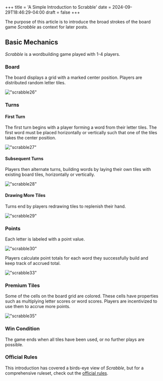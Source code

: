+++
title = 'A Simple Introduction to Scrabble'
date = 2024-09-29T18:46:29-04:00
draft = false
+++

The purpose of this article is to introduce the broad strokes of the board game *Scrabble* as context for later posts.

## Basic Mechanics

*Scrabble* is a wordbuilding game played with 1-4 players. 

### Board

The board displays a grid with a marked center position. Players are distributed random letter tiles.

!["scrabble26"](/img/scrabble26.png)

### Turns
#### First Turn

The first turn begins with a player forming a word from their letter tiles. The first word must be placed horizontally or vertically such that one of the tiles takes the center position.

!["scrabble27"](/img/scrabble27.png)


#### Subsequent Turns

Players then alternate turns, building words by laying their own tiles with existing board tiles, horizontally or vertically.

!["scrabble28"](/img/scrabble28.png)


#### Drawing More Tiles

Turns end by players redrawing tiles to replenish their hand.

!["scrabble29"](/img/scrabble29.png)


### Points

Each letter is labeled with a point value. 

!["scrabble30"](/img/scrabble30.png)


Players calculate point totals for each word they successfully build and keep track of accrued total.

!["scrabble33"](/img/scrabble33.png)


### Premium Tiles

Some of the cells on the board grid are colored. These cells have properties such as multiplying letter scores or word scores. Players are incentivized to use them to accrue more points.

!["scrabble35"](/img/scrabble35.png)


### Win Condition

The game ends when all tiles have been used, or no further plays are possible.

### Official Rules

This introduction has covered a birds-eye view of *Scrabble*, but for a comprehensive ruleset, check out the [official rules](https://www.hasbro.com/common/instruct/Scrabble_(2003).pdf).
